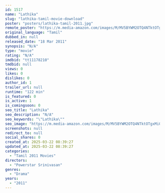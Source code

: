 ```yaml
---
id: 1517
name: "Lathika"
slug: "lathika-tamil-movie-download"
poster: "posters/lathika-tamil-2011.jpg"
remote_poster: "https://m.media-amazon.com/images/M/MV5BYWM2OTQ4NTktOTgxMi00YTQwLWFlZDQtOGUzOWEyZGE2MmQ4XkEyXkFqcGdeQXVyMjYwMjMwMzk@._V1_SX300.jpg"
original_language: "Tamil"
dubbed_in: null
released_date: "18 Mar 2011"
synopsis: "N/A"
type: "movie"
rating: "N/A"
imdbid: "tt11178210"
tmdbid: null
views: 0
likes: 0
dislikes: 0
author_id: 1
trailer_url: null
runtime: "122 min"
is_featured: 0
is_active: 1
is_comingsoon: 0
seo_title: "Lathika"
seo_description: "N/A"
seo_keywords: "\"Lathika\""
seo_image: "https://m.media-amazon.com/images/M/MV5BYWM2OTQ4NTktOTgxMi00YTQwLWFlZDQtOGUzOWEyZGE2MmQ4XkEyXkFqcGdeQXVyMjYwMjMwMzk@._V1_SX300.jpg"
screenshots: null
redirect_to: null
social_shares: 0
created_at: 2025-03-22 08:39:27
updated_at: 2025-03-22 08:39:27
categories:
  - "Tamil 2011 Movies"
directors:
  - "Powerstar Srinivasan"
genres:
  - "Drama"
years:
  - "2011"
---
```

